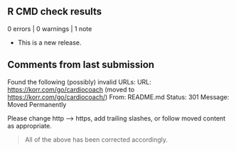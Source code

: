## R CMD check results

0 errors | 0 warnings | 1 note

* This is a new release.

## Comments from last submission

Found the following (possibly) invalid URLs:
     URL: https://korr.com/go/cardiocoach (moved to
https://korr.com/go/cardiocoach/)
       From: README.md
       Status: 301
       Message: Moved Permanently

Please change http --> https, add trailing slashes, or follow moved
content as appropriate.

> All of the above has been corrected accordingly.
